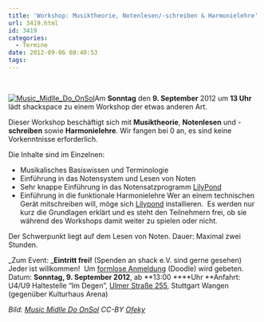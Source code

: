 ```yaml
---
title: 'Workshop: Musiktheorie, Notenlesen/-schreiben & Harmonielehre'
url: 3419.html
id: 3419
categories:
  - Termine
date: 2012-09-06 08:40:53
tags:
---
```


&nbsp;

[![](https://blog.shackspace.de/wp-content/uploads/2012/06/Music_Midlle_Do_OnSol.jpg "Music_Midlle_Do_OnSol")](https://blog.shackspace.de/wp-content/uploads/2012/06/Music_Midlle_Do_OnSol.jpg)Am **Sonntag** den **9\. September** 2012 um **13 Uhr** lädt shackspace zu einem Workshop der etwas anderen Art.

Dieser Workshop beschäftigt sich mit **Musiktheorie**, **Notenlesen** und -**schreiben** sowie **Harmonielehre**.
Wir fangen bei 0 an, es sind keine Vorkenntnisse erforderlich.

Die Inhalte sind im Einzelnen:

*   Musikalisches Basiswissen und Terminologie
*   Einführung in das Notensystem und Lesen von Noten
*   Sehr knappe Einführung in das Notensatzprogramm [LilyPond](http://lilypond.org/)
*   Einführung in die funktionale Harmonielehre
Wer an einem technischen Gerät mitschreiben will, möge sich [Lilypond](http://lilypond.org/) installieren.  Es werden nur kurz die Grundlagen erklärt und es steht den Teilnehmern frei, ob sie während des Workshops damit weiter zu spielen oder nicht.

Der Schwerpunkt liegt auf dem Lesen von Noten.
Dauer: Maximal zwei Stunden.

_Zum Event:
_**Eintritt frei!** (Spenden an shack e.V. sind gerne gesehen) Jeder ist willkommen!  Um [formlose Anmeldung](http://doodle.com/siutv8agw37qrgxb) (Doodle) wird gebeten.
Datum: **Sonntag, 9\. September 2012**, ab **13:00 ****Uhr
**Anfahrt: U4/U9 Haltestelle “Im Degen”, [Ulmer Straße 255](https://blog.shackspace.de/?page_id=713), Stuttgart Wangen (gegenüber Kulturhaus Arena)

_Bild: [Music Midlle Do OnSol](http://commons.wikimedia.org/wiki/File:Music_Midlle_Do_OnSol.jpg?uselang=de) CC-BY [Ofeky](http://he.wikipedia.org/wiki/User:Ofeky)_
